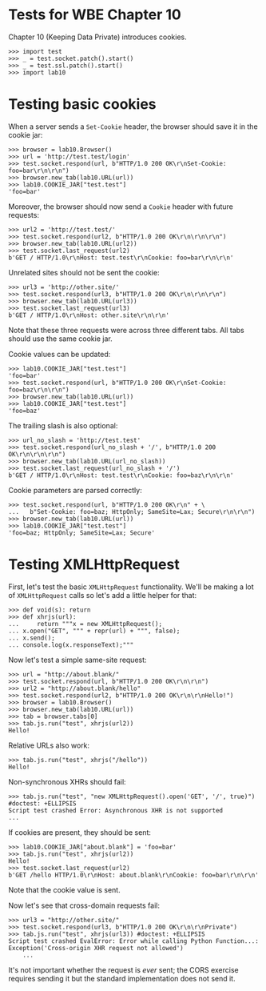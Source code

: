 Tests for WBE Chapter 10
========================

Chapter 10 (Keeping Data Private) introduces cookies.

    >>> import test
    >>> _ = test.socket.patch().start()
    >>> _ = test.ssl.patch().start()
    >>> import lab10

Testing basic cookies
=====================

When a server sends a `Set-Cookie` header, the browser should save it
in the cookie jar:

    >>> browser = lab10.Browser()
    >>> url = 'http://test.test/login'
    >>> test.socket.respond(url, b"HTTP/1.0 200 OK\r\nSet-Cookie: foo=bar\r\n\r\n")
    >>> browser.new_tab(lab10.URL(url))
    >>> lab10.COOKIE_JAR["test.test"]
    'foo=bar'

Moreover, the browser should now send a `Cookie` header with future
requests:

    >>> url2 = 'http://test.test/'
    >>> test.socket.respond(url2, b"HTTP/1.0 200 OK\r\n\r\n\r\n")
    >>> browser.new_tab(lab10.URL(url2))
    >>> test.socket.last_request(url2)
    b'GET / HTTP/1.0\r\nHost: test.test\r\nCookie: foo=bar\r\n\r\n'

Unrelated sites should not be sent the cookie:

    >>> url3 = 'http://other.site/'
    >>> test.socket.respond(url3, b"HTTP/1.0 200 OK\r\n\r\n\r\n")
    >>> browser.new_tab(lab10.URL(url3))
    >>> test.socket.last_request(url3)
    b'GET / HTTP/1.0\r\nHost: other.site\r\n\r\n'

Note that these three requests were across three different tabs. All
tabs should use the same cookie jar.

Cookie values can be updated:

    >>> lab10.COOKIE_JAR["test.test"]
    'foo=bar'
    >>> test.socket.respond(url, b"HTTP/1.0 200 OK\r\nSet-Cookie: foo=baz\r\n\r\n")
    >>> browser.new_tab(lab10.URL(url))
    >>> lab10.COOKIE_JAR["test.test"]
    'foo=baz'

The trailing slash is also optional:

    >>> url_no_slash = 'http://test.test'
    >>> test.socket.respond(url_no_slash + '/', b"HTTP/1.0 200 OK\r\n\r\n\r\n")
    >>> browser.new_tab(lab10.URL(url_no_slash))
    >>> test.socket.last_request(url_no_slash + '/')
    b'GET / HTTP/1.0\r\nHost: test.test\r\nCookie: foo=baz\r\n\r\n'

Cookie parameters are parsed correctly:

    >>> test.socket.respond(url, b"HTTP/1.0 200 OK\r\n" + \
    ...   b"Set-Cookie: foo=baz; HttpOnly; SameSite=Lax; Secure\r\n\r\n")
    >>> browser.new_tab(lab10.URL(url))
    >>> lab10.COOKIE_JAR["test.test"]
    'foo=baz; HttpOnly; SameSite=Lax; Secure'

Testing XMLHttpRequest
======================

First, let's test the basic `XMLHttpRequest` functionality. We'll be
making a lot of `XMLHttpRequest` calls so let's add a little helper
for that:

    >>> def void(s): return
    >>> def xhrjs(url):
    ...     return """x = new XMLHttpRequest();
    ... x.open("GET", """ + repr(url) + """, false);
    ... x.send();
    ... console.log(x.responseText);"""

Now let's test a simple same-site request:

    >>> url = "http://about.blank/"
    >>> test.socket.respond(url, b"HTTP/1.0 200 OK\r\n\r\n")
    >>> url2 = "http://about.blank/hello"
    >>> test.socket.respond(url2, b"HTTP/1.0 200 OK\r\n\r\nHello!")
    >>> browser = lab10.Browser()
    >>> browser.new_tab(lab10.URL(url))
    >>> tab = browser.tabs[0]
    >>> tab.js.run("test", xhrjs(url2))
    Hello!

Relative URLs also work:

    >>> tab.js.run("test", xhrjs("/hello"))
    Hello!

Non-synchronous XHRs should fail:

    >>> tab.js.run("test", "new XMLHttpRequest().open('GET', '/', true)") #doctest: +ELLIPSIS
    Script test crashed Error: Asynchronous XHR is not supported
    ...

If cookies are present, they should be sent:

    >>> lab10.COOKIE_JAR["about.blank"] = 'foo=bar'
    >>> tab.js.run("test", xhrjs(url2))
    Hello!
    >>> test.socket.last_request(url2)
    b'GET /hello HTTP/1.0\r\nHost: about.blank\r\nCookie: foo=bar\r\n\r\n'

Note that the cookie value is sent.

Now let's see that cross-domain requests fail:

    >>> url3 = "http://other.site/"
    >>> test.socket.respond(url3, b"HTTP/1.0 200 OK\r\n\r\nPrivate")
    >>> tab.js.run("test", xhrjs(url3)) #doctest: +ELLIPSIS
    Script test crashed EvalError: Error while calling Python Function...: Exception('Cross-origin XHR request not allowed')
        ...

It's not important whether the request is _ever_ sent; the CORS
exercise requires sending it but the standard implementation does not
send it.
